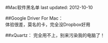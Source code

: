 #Mac软件黑名单
last updated: 2012-10-10


##Google Driver For Mac：  
体验很差，莫名的卡，完全没Dropbox好用  

##xQuartz：
完全用不上，别来污染我的电脑了！
